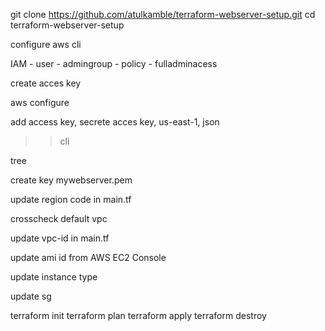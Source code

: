 git clone https://github.com/atulkamble/terraform-webserver-setup.git
cd terraform-webserver-setup

configure aws cli 

IAM - user - admingroup - policy - fulladminacess 

create acces key 

aws configure 

add access key, secrete acces key, us-east-1, json 

>> cli 

tree 

create key mywebserver.pem

update region code in main.tf 

crosscheck default vpc 

update vpc-id in main.tf 

update ami id from AWS EC2 Console 

update instance type 

update sg 

terraform init 
terraform plan
terraform apply 
terraform destroy


